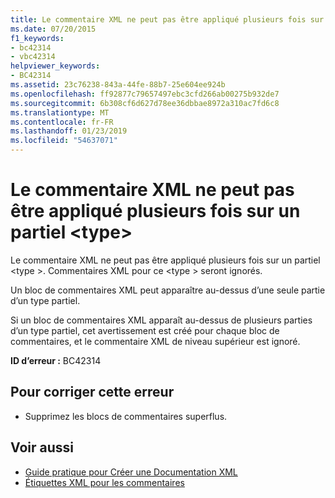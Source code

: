 ```yaml
---
title: Le commentaire XML ne peut pas être appliqué plusieurs fois sur un partiel &lt;type&gt;
ms.date: 07/20/2015
f1_keywords:
- bc42314
- vbc42314
helpviewer_keywords:
- BC42314
ms.assetid: 23c76238-843a-44fe-88b7-25e604ee924b
ms.openlocfilehash: ff92877c79657497ebc3cfd266ab00275b932de7
ms.sourcegitcommit: 6b308cf6d627d78ee36dbbae8972a310ac7fd6c8
ms.translationtype: MT
ms.contentlocale: fr-FR
ms.lasthandoff: 01/23/2019
ms.locfileid: "54637071"
---
```

# <a name="xml-comment-cannot-be-applied-more-than-once-on-a-partial-lttypegt"></a>Le commentaire XML ne peut pas être appliqué plusieurs fois sur un partiel &lt;type&gt;
Le commentaire XML ne peut pas être appliqué plusieurs fois sur un partiel \<type >. Commentaires XML pour ce \<type > seront ignorés.  
  
 Un bloc de commentaires XML peut apparaître au-dessus d’une seule partie d’un type partiel.  
  
 Si un bloc de commentaires XML apparaît au-dessus de plusieurs parties d’un type partiel, cet avertissement est créé pour chaque bloc de commentaires, et le commentaire XML de niveau supérieur est ignoré.  
  
 **ID d’erreur :** BC42314  
  
## <a name="to-correct-this-error"></a>Pour corriger cette erreur  
  
-   Supprimez les blocs de commentaires superflus.  
  
## <a name="see-also"></a>Voir aussi
- [Guide pratique pour Créer une Documentation XML](../../visual-basic/programming-guide/program-structure/how-to-create-xml-documentation.md)
- [Étiquettes XML pour les commentaires](../../visual-basic/language-reference/xmldoc/index.md)
